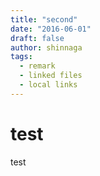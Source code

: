 ```yaml
---
title: "second"
date: "2016-06-01"
draft: false
author: shinnaga
tags:
  - remark
  - linked files
  - local links
---
```


# test

<!-- end -->

test